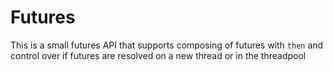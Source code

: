 ﻿Futures
======

This is a small futures API that supports composing of futures with `then` and control over if futures are resolved on 
a new thread or in the threadpool